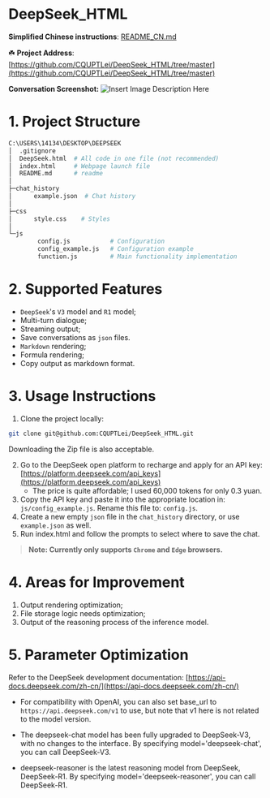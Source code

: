 # DeepSeek_HTML

**Simplified Chinese instructions**: [README_CN.md](https://github.com/CQUPTLei/DeepSeek_HTML/blob/master/README.md)

☘️ **Project Address**: [https://github.com/CQUPTLei/DeepSeek_HTML/tree/master](https://github.com/CQUPTLei/DeepSeek_HTML/tree/master)

**Conversation Screenshot:**
![Insert Image Description Here](https://i-blog.csdnimg.cn/direct/8385e5db9e44449799820314dc69e017.png)

# 1. Project Structure

```bash
C:\USERS\14134\DESKTOP\DEEPSEEK
│  .gitignore 
│  DeepSeek.html  # All code in one file (not recommended)
│  index.html     # Webpage launch file
│  README.md      # readme
│
├─chat_history
│      example.json  # Chat history
│
├─css
│      style.css    # Styles
│
└─js
        config.js         	# Configuration
        config_example.js	# Configuration example
        function.js			# Main functionality implementation
```

# 2. Supported Features

- `DeepSeek`'s `V3` model and `R1` model;
- Multi-turn dialogue;
- Streaming output;
- Save conversations as `json` files.
- `Markdown` rendering;
- Formula rendering;
- Copy output as markdown format.

# 3. Usage Instructions

1. Clone the project locally:

```bash
git clone git@github.com:CQUPTLei/DeepSeek_HTML.git
```

Downloading the Zip file is also acceptable.

2. Go to the DeepSeek open platform to recharge and apply for an API key: [https://platform.deepseek.com/api_keys](https://platform.deepseek.com/api_keys)
   - The price is quite affordable; I used 60,000 tokens for only 0.3 yuan.
3. Copy the API key and paste it into the appropriate location in: `js/config_example.js`. Rename this file to: `config.js`.
4. Create a new empty `json` file in the `chat_history` directory, or use `example.json` as well.
5. Run index.html and follow the prompts to select where to save the chat.

> **Note: Currently only supports `Chrome` and `Edge` browsers.**

# 4. Areas for Improvement

1. Output rendering optimization;
2. File storage logic needs optimization;
3. Output of the reasoning process of the inference model.

# 5. Parameter Optimization

Refer to the DeepSeek development documentation: [https://api-docs.deepseek.com/zh-cn/](https://api-docs.deepseek.com/zh-cn/)

* For compatibility with OpenAI, you can also set base_url to `https://api.deepseek.com/v1` to use, but note that v1 here is not related to the model version.

* The deepseek-chat model has been fully upgraded to DeepSeek-V3, with no changes to the interface. By specifying model='deepseek-chat', you can call DeepSeek-V3.

* deepseek-reasoner is the latest reasoning model from DeepSeek, DeepSeek-R1. By specifying model='deepseek-reasoner', you can call DeepSeek-R1.